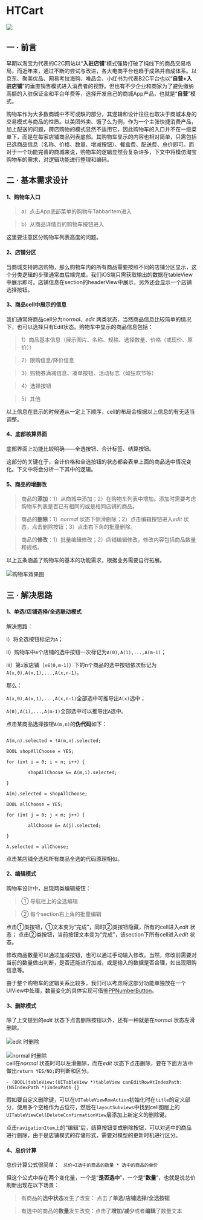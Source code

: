 # HTCart

![](https://img.shields.io/badge/language-object--c-green.svg)

## 一  ·  前言

早期以淘宝为代表的C2C网站以“**入驻店铺**”模式强势打破了纯线下的商品交易格局，而近年来，通过不断的尝试与改进，各大电商平台也趋于成熟并自成体系。以京东、聚美优品、网易考拉海购、唯品会、小红书为代表B2C平台也以“**自营+入驻店铺**”的垂直销售模式进入消费者的视野。但也有不少企业和商家为了避免缴纳高额的入驻保证金和平台年费等，选择开发自己的商城App产品，也就是“**自营**”模式。

购物车作为大多数商城中不可或缺的部分，其逻辑和设计往往也取决于商城本身的交易模式与商品的性质。以美团外卖、饿了么为例，作为一个主张快捷消费产品，加上配送的问题，跨店购物的模式显然不适用它，因此购物车的入口并不在一级菜单下，而是在每家店铺商品列表底部。其购物车显示的内容也相对简单，只需包括已选商品信息（名称、价格、数量、增减按钮）、餐盒费、配送费、总价即可。而对于一个功能完善的商城来说，购物车的逻辑显然会复杂许多，下文中将模仿淘宝购物车的需求，对逻辑功能进行整理和编码。
## 二  ·  基本需求设计

#### 1、购物车入口

>a）点击App底部菜单的购物车TabbarItem进入

>b）从商品详情页的购物车按钮进入

这里要注意区分购物车列表高度的问题。

#### 2、店铺分区

当商城支持跨店购物，那么购物车内的所有商品需要按照不同的店铺分区显示，这个分类逻辑的步骤通常由后端完成，我们iOS端只需获取输出的数据在tableView中展示即可。店铺信息在section的headerView中展示，另外还会显示一个店铺选择按钮。

#### 3、商品cell中展示的信息

我们通常将商品cell分为*normal*、*edit* 两类状态，当然商品信息比较简单的情况下，也可以选择只有Edit状态。购物车中显示的商品信息包括：

>1）商品基本信息（展示图片、名称、规格、选择数量、价格（或现价、原价））

>2）限购信息/降价信息

>3）购物券满减信息、凑单按钮、活动标志（如狂欢节等）

>4）选择按钮

>5）其他

以上信息在显示的时候遵从一定上下顺序，cell的布局会根据以上信息的有无适当调整。

#### 4、底部核算界面

底部界面上功能比较明确——全选按钮、合计标签、结算按钮。

这部分的关键在于，合计价格和全选按钮的状态都会表单上面的商品选中情况变化。下文中将会分析一下其中的逻辑。

#### 5、商品的增删改

>商品的**添加**：1）从商城中添加；2）在购物车列表中增加。添加时需要考虑购物车列表是否已有相同的或是相同店铺的商品。

>商品的**删除**：1）*normal* 状态下侧滑删除；2）点击编辑按钮进入*edit* 状态，点击删除按钮；3）点击右下角的批量删除。

>商品的**修改**：1）批量编辑修改；2）店铺编辑修改。修改内容包括商品数量和规格。

以上五条涵盖了购物车的基本的功能需求，根据业务需要自行拓展。<br>  
![购物车效果图](http://wx2.sinaimg.cn/mw690/ae7fac63gy1fgkq5jrbjjj20af0j5q4q.jpg) 
## 三  ·  解决思路

#### 1、单选/店铺选择/全选联动模式

解决思路：

i）将全选按钮标记为`A`；

ii）购物车中`m`个店铺的选中按钮一次标记为`A(0),A(1),...,A(m-1)`；

iii）第`x`家店铺（`x∈(0,m-1)`）下的n个商品的选中按钮依次标记为`A(x,0),A(x,1),...,A(x,n-1)`。

那么：

`A(x,0),A(x,1),...,A(x,n-1)`全部选中可推导出`A(x)`选中；

`A(0),A(1),...,A(m-1)`全部选中可以推导出`A`选中。

点击某商品选择按钮`A(m,n)`的**伪代码**如下：

```

A(m,n).selected = !A(m,n).selected;

BOOL shopAllChoose = YES;

for (int i = 0; i < n; i++) {

        shopAllChoose &= A(m,i).selected;

}

A(m).selected = shopAllChoose;

BOOL allChoose = YES;

for (int j = 0; j < m; j++) {

        allChoose &= A(j).selected;

}

A.selected = allChoose;

```

点击某店铺全选和所有商品全选的代码原理相似。
#### 2、编辑模式
购物车设计中，出现两类编辑按钮：
>① 导航栏上的全选编辑

>② 每个section右上角的批量编辑

点击①类按钮，①文本变为“完成”，同时②类按钮隐藏，所有的cell进入*edit* 状态；
点击②类按钮，当前按钮文本变为“完成”，该section下所有cell进入*edit* 状态。

修改商品数量可以通过加减按钮，也可以通过手动输入修改。当然，修改前需要对当前的数量做出判断，是否还能进行加减，或是输入的数据是否合理，如出现限购信息等。

由于整个购物车的逻辑关系比较多，我们可以考虑将这部分功能单独放在一个UIView中处理，数量变化的具体实现可借鉴[PPNumberButton](https://github.com/jkpang/PPNumberButton)。

#### 3、删除模式
除了上文提到的*edit* 状态下点击删除按钮以外，还有一种就是在*normal* 状态左滑删除。<br>  
![*edit* 时删除](http://wx3.sinaimg.cn/mw690/ae7fac63gy1fgknxcwt7sj20ae03mjrh.jpg) <br>  
![*normal* 时删除](http://wx3.sinaimg.cn/mw690/ae7fac63gy1fgknvh7d00j20af03njrn.jpg) <br>
cell在*normal* 状态时可以左滑删除，而在*edit* 状态下点击删除，要在下面方法中做出`return YES/NO;`的判断和区分。

```
- (BOOL)tableView:(UITableView *)tableView canEditRowAtIndexPath:(NSIndexPath *)indexPath {}
```
假如要自定义删除键，可以在`UITableViewRowAction`初始化时在`title`的定义部分，使用多个空格作为占位符，然后在`layoutSubviews`中找到cell图层上的`UITableViewCellDeleteConfirmationView`层添加上新定义的删除键。

点击`navigationItem`上的“编辑”后，结算按钮变成删除按钮，可以对选中的商品进行删除，由于是店铺模式的存储形式，需要对模型的更新时机进行区分。

#### 4、总价计算
总价计算公式很简单： ` 总价=Σ选中的商品的数量 * 选中的商品的单价`

但这个公式中存在两个变化量，一个是“**是否选中**”，一个是“**数量**”，也就是说总价刷新出现在以下场景：

>有商品的**选中状态**发生了改变： 点击了**单选/店铺选择/全选按钮**

>有选中的商品的**数量**发生改变：点击了**增加/减少**或者**编辑**了数量文本
